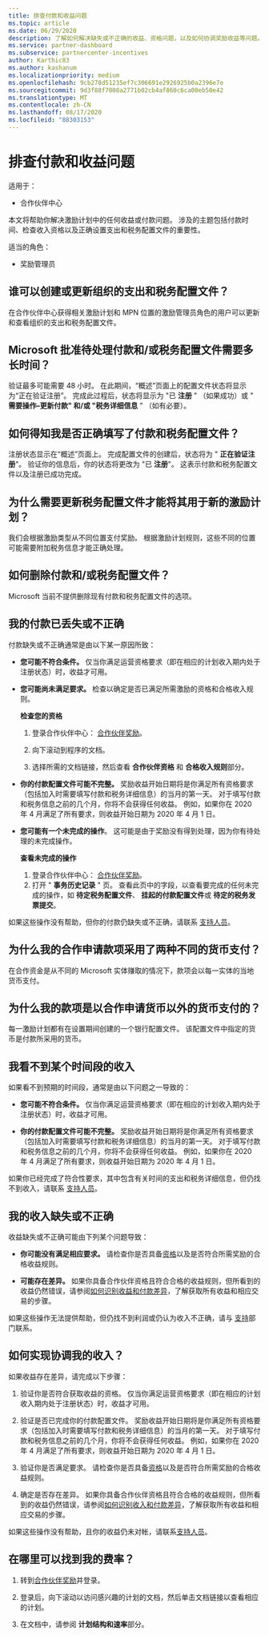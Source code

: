 ```yaml
---
title: 排查付款和收益问题
ms.topic: article
ms.date: 06/29/2020
description: 了解如何解决缺失或不正确的收益、资格问题，以及如何协调奖励收益等问题。
ms.service: partner-dashboard
ms.subservice: partnercenter-incentives
author: Karthic83
ms.author: kashanum
ms.localizationpriority: medium
ms.openlocfilehash: 9cb278d51235ef7c306691e2926925b0a2396e7e
ms.sourcegitcommit: 9d3f88f7008a2771b02cb4af860c6ca00eb50e42
ms.translationtype: MT
ms.contentlocale: zh-CN
ms.lasthandoff: 08/17/2020
ms.locfileid: "88303153"
---
```

# <a name="troubleshooting-payments-and-earnings-issues"></a>排查付款和收益问题

适用于：

- 合作伙伴中心

本文将帮助你解决激励计划中的任何收益或付款问题。 涉及的主题包括付款时间、检查收入资格以及正确设置支出和税务配置文件的重要性。

适当的角色：

- 奖励管理员

## <a name="who-can-create-or-update-payout-and-tax-profiles-for-my-organization"></a>谁可以创建或更新组织的支出和税务配置文件？

在合作伙伴中心获得相关激励计划和 MPN 位置的激励管理员角色的用户可以更新和查看组织的支出和税务配置文件。

## <a name="how-long-does-it-take-for-microsoft-to-approve-my-pending-payout-andor-tax-profiles"></a>Microsoft 批准待处理付款和/或税务配置文件需要多长时间？

验证最多可能需要 48 小时。 在此期间，“概述”页面上的配置文件状态将显示为“正在验证注册”。 完成此过程后，状态将显示为 "已 **注册** " （如果成功）或 " **需要操作–更新付款" 和/或 "税务详细信息** " （如有必要）。

## <a name="how-do-i-know-if-i-have-completed-my-payout-and-tax-profile-correctly"></a>如何得知我是否正确填写了付款和税务配置文件？

注册状态显示在“概述”页面上。 完成配置文件的创建后，状态将为 " **正在验证注册**"。 验证你的信息后，你的状态将更改为 "已 **注册**"。 这表示付款和税务配置文件以及注册已成功完成。

## <a name="why-do-i-need-to-update-my-tax-profile-to-use-it-with-a-new-incentive-program"></a>为什么需要更新税务配置文件才能将其用于新的激励计划？

我们会根据激励类型从不同位置支付奖励。 根据激励计划规则，这些不同的位置可能需要附加税务信息才能正确处理。

## <a name="how-can-i-delete-a-payment-andor-tax-profile"></a>如何删除付款和/或税务配置文件？

Microsoft 当前不提供删除现有付款和税务配置文件的选项。

## <a name="my-payment-is-missing-or-incorrect"></a>我的付款已丢失或不正确

付款缺失或不正确通常是由以下某一原因所致：

- **您可能不符合条件。**  仅当你满足运营资格要求（即在相应的计划收入期内处于注册状态）时，收益才可用。
- **您可能尚未满足要求。**  检查以确定是否已满足所需激励的资格和合格收入规则。

  **检查您的资格**

  1. 登录合作伙伴中心： [合作伙伴奖励](https://partner.microsoft.com/membership/partner-incentives)。
  
  2. 向下滚动到程序的文档。
  
  3. 选择所需的文档链接，然后查看 **合作伙伴资格** 和 **合格收入规则**部分。

- **你的付款配置文件可能不完整。** 奖励收益开始日期将是你满足所有资格要求（包括加入时需要填写付款和税务详细信息）的当月的第一天。 对于填写付款和税务信息之前的几个月，你将不会获得任何收益。 例如，如果你在 2020 年 4 月满足了所有要求，则收益开始日期为 2020 年 4 月 1 日。
- **您可能有一个未完成的操作**。  这可能是由于奖励没有得到处理，因为你有待处理的未完成操作。

  **查看未完成的操作**

  1. 登录合作伙伴中心： [合作伙伴奖励](https://partner.microsoft.com/membership/partner-incentives)。
  2. 打开 " **事务历史记录** " 页。 查看此页中的字段，以查看要完成的任何未完成的操作，如 **待定税务配置文件**、 **挂起的付款配置文件**或 **待定的税务发票提交**。

如果这些操作没有帮助，但你的付款仍缺失或不正确，请联系 [支持人员](https://partner.microsoft.com/dashboard/support/incentives/servicerequests?category=incentives)。

## <a name="why-are-my-co-op-claim-payments-made-in-two-different-currencies"></a>为什么我的合作申请款项采用了两种不同的货币支付？

在合作资金是从不同的 Microsoft 实体赚取的情况下，款项会以每一实体的当地货币支付。  

## <a name="why-was-i-paid-in-a-currency-other-than-my-co-op-claim-currency"></a>为什么我的款项是以合作申请货币以外的货币支付的？

每一激励计划都有在设置期间创建的一个银行配置文件。 该配置文件中指定的货币是付款所采用的货币。

## <a name="i-dont-see-earnings-for-a-certain-period"></a>我看不到某个时间段的收入

如果看不到预期的时间段，通常是由以下问题之一导致的：

- **您可能不符合条件。**  仅当你满足运营资格要求（即在相应的计划收入期内处于注册状态）时，收益才可用。

- **你的付款配置文件可能不完整。**  奖励收益开始日期将是你满足所有资格要求（包括加入时需要填写付款和税务详细信息）的当月的第一天。 对于填写付款和税务信息之前的几个月，你将不会获得任何收益。 例如，如果你在 2020 年 4 月满足了所有要求，则收益开始日期为 2020 年 4 月 1 日。

如果你已经完成了符合性要求，其中包含有关时间的支出和税务详细信息，但仍找不到收入，请联系 [支持人员](https://partner.microsoft.com/dashboard/support/incentives/servicerequests?category=incentives)。

## <a name="my-earnings-are-missing-or-incorrect"></a>我的收入缺失或不正确

收益缺失或不正确可能由下列某个问题导致：

- **你可能没有满足相应要求。**  请检查你是否具备[资格](#my-payment-is-missing-or-incorrect)以及是否符合所需奖励的合格收益规则。

- **可能存在差异。**  如果你具备合作伙伴资格且符合合格的收益规则，但所看到的收益仍然错误，请参阅[如何识别收益和付款差异](https://support.microsoft.com/help/4534675)，了解获取所有收益和相应交易的步骤。

如果这些操作无法提供帮助，但仍找不到利润或仍认为收入不正确，请与 [支持](https://partner.microsoft.com/dashboard/support/incentives/servicerequests?category=incentives)部门联系。

## <a name="how-do-i-reconcile-my-earnings"></a>如何实现协调我的收入？

如果收益存在差异，请完成以下步骤：

1. 验证你是否符合获取收益的资格。  仅当你满足运营资格要求（即在相应的计划收入期内处于注册状态）时，收益才可用。

2. 验证是否已完成你的付款配置文件。  奖励收益开始日期将是你满足所有资格要求（包括加入时需要填写付款和税务详细信息）的当月的第一天。 对于填写付款和税务信息之前的几个月，你将不会获得任何收益。 例如，如果你在 2020 年 4 月满足了所有要求，则收益开始日期为 2020 年 4 月 1 日。 

3. 验证你是否满足要求。  请检查你是否具备[资格](#my-payment-is-missing-or-incorrect)以及是否符合所需奖励的合格收益规则。

4. 确定是否存在差异。  如果你具备合作伙伴资格且符合合格的收益规则，但所看到的收益仍然错误，请参阅[如何识别收入和付款差异](https://support.microsoft.com/help/4534675)，了解获取所有收益和相应交易的步骤。

如果这些操作没有帮助，且你的收益仍未对帐，请联系[支持人员](https://partner.microsoft.com/dashboard/support/incentives/servicerequests?category=incentives)。

## <a name="where-can-i-find-my-rates"></a>在哪里可以找到我的费率？

1. 转到[合作伙伴奖励](https://partner.microsoft.com/membership/partner-incentives)并登录。

2. 登录后，向下滚动以访问感兴趣的计划的文档，然后单击文档链接以查看相应的计划。

3. 在文档中，请参阅 **计划结构和速率**部分。

